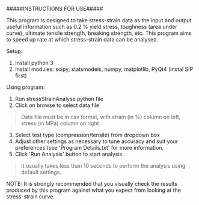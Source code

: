 #####INSTRUCTIONS FOR USE#####

This program is designed to take stress-strain data as the input and output useful information such as 0.2 %
yield stress, toughness (area under curve), ultimate tensile strength, breaking strength, etc.
This program aims to speed up rate at which stress-strain data can be analysed.

Setup:
1. Install python 3
2. Install modules: scipy, statsmodels, numpy, matplotlib, PyQt4 (instal SIP first)

Using program:
1. Run stressStrainAnalyse python file
2. Click on browse to select data file
>Data file must be in csv format, with strain (in %) column on left, stress (in MPa) column on right
3. Select test type (compression/tensile) from dropdown box
4. Adjust other settings as necessary to tune accuracy and suit your preferences (see 'Program Details.txt' for
more information.
5. Click 'Run Analysis' button to start analysis.
>It usually takes less than 10 seconds to perform the analysis using default settings.

NOTE: It is strongly recommended that you visually check the results produced by this program against what you 
expect from looking at the stress-strain curve.